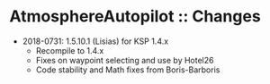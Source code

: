 # AtmosphereAutopilot :: Changes

* 2018-0731: 1.5.10.1 (Lisias) for KSP 1.4.x
	+ Recompile to 1.4.x
	+ Fixes on waypoint selecting and use by Hotel26
	+ Code stability and Math fixes from Boris-Barboris 
